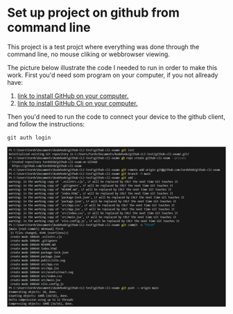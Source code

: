 # Set up project on github from command line

This project is a test projct where everything was done through the command line, no mouse cliking or webbrowser viewing.

The picture below illustrate the code I needed to run in order to make this work. First you'd need som program on your computer, if you not allready have:
<ol>
    <li>
        <a href="https://git-scm.com/downloads">link to install GitHub on your computer.</a>
    </li>
    <li>
        <a href="https://cli.github.com/">link to install GitHub Cli on your computer.</a>
    </li>
</ol>

Then you'd need to run the code to connect your device to the github client, and follow the instructions:


```
git auth login
```


<img src="src/assets/image.png" alt="picture of code in command prompt"></img>

